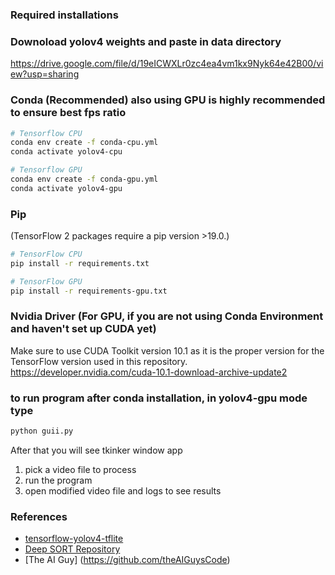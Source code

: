 ### Required installations
### Downoload yolov4 weights and paste in data directory
https://drive.google.com/file/d/19eICWXLr0zc4ea4vm1kx9Nyk64e42B00/view?usp=sharing
### Conda (Recommended) also using GPU is highly recommended to ensure best fps ratio

```bash
# Tensorflow CPU
conda env create -f conda-cpu.yml
conda activate yolov4-cpu

# Tensorflow GPU
conda env create -f conda-gpu.yml
conda activate yolov4-gpu
```

### Pip
(TensorFlow 2 packages require a pip version >19.0.)
```bash
# TensorFlow CPU
pip install -r requirements.txt

# TensorFlow GPU
pip install -r requirements-gpu.txt
```

### Nvidia Driver (For GPU, if you are not using Conda Environment and haven't set up CUDA yet)
Make sure to use CUDA Toolkit version 10.1 as it is the proper version for the TensorFlow version used in this repository.
https://developer.nvidia.com/cuda-10.1-download-archive-update2

### to run program after conda installation, in yolov4-gpu mode type
```bash
python guii.py
```
After that you will see tkinker window app
1. pick a video file to process
2. run the program 
3. open modified video file and logs to see results


### References  

  * [tensorflow-yolov4-tflite](https://github.com/hunglc007/tensorflow-yolov4-tflite)
  * [Deep SORT Repository](https://github.com/nwojke/deep_sort)
  * [The AI Guy] (https://github.com/theAIGuysCode)
